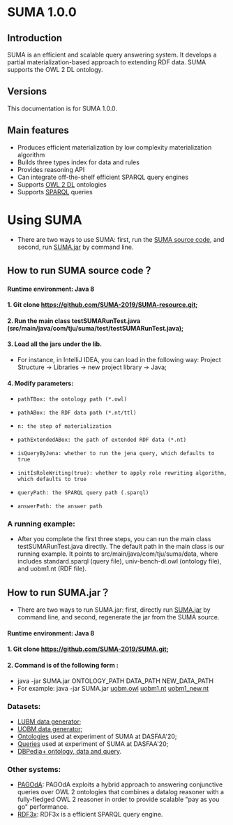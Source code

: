 # SUMA 1.0.0

## Introduction
SUMA is an efficient and scalable query answering system. It develops a partial materialization-based approach to extending RDF data. SUMA supports the OWL 2 DL ontology.

## Versions
This documentation is for SUMA 1.0.0.

## Main features
- Produces efficient materialization by low complexity materialization algorithm
- Builds three types index for data and rules
- Provides reasoning API
- Can integrate off-the-shelf efficient SPARQL query engines
- Supports [OWL 2 DL](https://www.w3.org/TR/owl2-syntax/) ontologies
- Supports [SPARQL](https://www.w3.org/TR/sparql11-query/) queries

# Using SUMA
- There are two ways to use SUMA: first, run the [SUMA source code](https://github.com/SUMA-2019/SUMA-resource), and second, run [SUMA.jar](https://github.com/SUMA-2019/SUMA) by command line.
## How to run SUMA source code？
#### Runtime environment: Java 8
#### 1. Git clone https://github.com/SUMA-2019/SUMA-resource.git;
#### 2. Run the main class testSUMARunTest.java (src/main/java/com/tju/suma/test/testSUMARunTest.java);
#### 3. Load all the jars under the lib. 

- For instance, in IntelliJ IDEA, you can load in the following way: Project Structure -> Libraries -> new project library -> Java;
#### 4. Modify parameters:
- `pathTBox: the ontology path (*.owl)`
    
- `pathABox: the RDF data path (*.nt/ttl)`
    
- `n: the step of materialization`
    
- `pathExtendedABox: the path of extended RDF data (*.nt)`
          
- `isQueryByJena: whether to run the jena query, which defaults to true`
		   
- `initIsRoleWriting(true): whether to apply role rewriting algorithm, which defaults to true`
          
- `queryPath: the SPARQL query path (.sparql)`
          
- `answerPath: the answer path`

### A running example:
- After you complete the first three steps, you can run the main class testSUMARunTest.java directly. The default path in the main class is our running example. It points to src/main/java/com/tju/suma/data, where includes standard.sparql (query file), univ-bench-dl.owl (ontology file), and uobm1.nt (RDF file).

## How to run SUMA.jar？
- There are two ways to run SUMA.jar: first, directly run [SUMA.jar](https://github.com/SUMA-2019/SUMA) by command line, and second, regenerate the jar from the SUMA source. 
#### Runtime environment: Java 8 
#### 1. Git clone https://github.com/SUMA-2019/SUMA.git;
#### 2. Command is of the following form :
- java -jar SUMA.jar ONTOLOGY_PATH DATA_PATH NEW_DATA_PATH
- For example: java -jar SUMA.jar [uobm.owl](https://github.com/SUMA-2019/SUMA) [uobm1.nt](https://github.com/SUMA-2019/SUMA) [uobm1_new.nt](https://github.com/SUMA-2019/SUMA)

### Datasets:
- [LUBM data generator](http://swat.cse.lehigh.edu/projects/lubm/);
- [UOBM data generator](http://www.cs.ox.ac.uk/isg/tools/UOBMGenerator/);
- [Ontologies](https://github.com/SUMA-2019/SUMA) used at experiment of SUMA at DASFAA'20;
- [Queries](https://github.com/SUMA-2019/SUMA) used at experiment of SUMA at DASFAA'20;
- [DBPedia+ ontology, data and query](http://www.cs.ox.ac.uk/isg/tools/PAGOdA/).

### Other systems:
- [PAGOdA](http://www.cs.ox.ac.uk/isg/tools/PAGOdA/): PAGOdA exploits a hybrid approach to answering conjunctive queries over OWL 2 ontologies that combines a datalog reasoner with a fully-fledged OWL 2 reasoner in order to provide scalable "pay as you go" performance. 
- [RDF3x](https://github.com/gh-rdf3x/gh-rdf3x): RDF3x is a efficient SPARQL query engine. 


  
 

